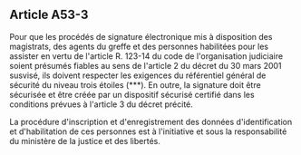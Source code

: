 Article A53-3
----
Pour que les procédés de signature électronique mis à disposition des
magistrats, des agents du greffe et des personnes habilitées pour les assister
en vertu de l'article R. 123-14 du code de l'organisation judiciaire soient
présumés fiables au sens de l'article 2 du décret du 30 mars 2001 susvisé, ils
doivent respecter les exigences du référentiel général de sécurité du niveau
trois étoiles (***). En outre, la signature doit être sécurisée et être créée
par un dispositif sécurisé certifié dans les conditions prévues à l'article 3 du
décret précité.

La procédure d'inscription et d'enregistrement des données d'identification et
d'habilitation de ces personnes est à l'initiative et sous la responsabilité du
ministère de la justice et des libertés.

